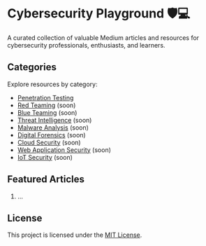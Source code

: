 # Cybersecurity Playground 🛡️💻

A curated collection of valuable Medium articles and resources for cybersecurity professionals, enthusiasts, and learners.

## Categories

Explore resources by category:

- [Penetration Testing](https://github.com/cybersecplayground/infosec-medium-digest/tree/main/Penetration-Testing)
- [Red Teaming](/categories/red-teaming) (soon)
- [Blue Teaming](/categories/blue-teaming) (soon)
- [Threat Intelligence](/categories/threat-intel) (soon)
- [Malware Analysis](/categories/malware-analysis) (soon)
- [Digital Forensics](/categories/forensics) (soon)
- [Cloud Security](/categories/cloud-security) (soon)
- [Web Application Security](/categories/web-appsec) (soon)
- [IoT Security](/categories/iot-security) (soon)

## Featured Articles

<!-- Update periodically with top picks -->
1. ...

## License

This project is licensed under the [MIT License](LICENSE).
